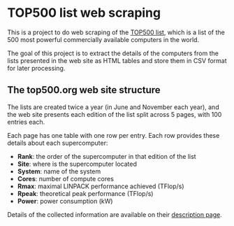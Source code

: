 # TOP500 list web scraping

This is a project to do web scraping of the
[TOP500 list](https://www.top500.org/), which is a list of the 500 most powerful
commercially available computers in the world.

The goal of this project is to extract the details of the computers from the
lists presented in the web site as HTML tables and store them in CSV format for
later processing.

## The top500.org web site structure

The lists are created twice a year (in June and November each year), and the web
site presents each edition of the list split across 5 pages, with 100 entries
each.

Each page has one table with one row per entry. Each row provides these details
about each supercomputer:

- **Rank**: the order of the supercomputer in that edition of the list
- **Site**: where is the supercomputer located
- **System**: name of the system
- **Cores**: number of compute cores
- **Rmax**: maximal LINPACK performance achieved (TFlop/s)
- **Rpeak**: theoretical peak performance (TFlop/s)
- **Power**: power consumption (kW)

Details of the collected information are available on their
[description page](https://www.top500.org/project/top500_description/).
